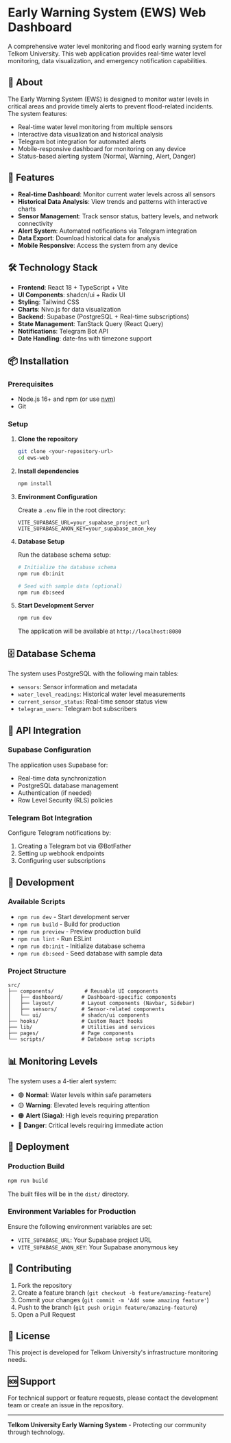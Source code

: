 # Early Warning System (EWS) Web Dashboard

A comprehensive water level monitoring and flood early warning system for Telkom University. This web application provides real-time water level monitoring, data visualization, and emergency notification capabilities.

## 🌊 About

The Early Warning System (EWS) is designed to monitor water levels in critical areas and provide timely alerts to prevent flood-related incidents. The system features:

- Real-time water level monitoring from multiple sensors
- Interactive data visualization and historical analysis
- Telegram bot integration for automated alerts
- Mobile-responsive dashboard for monitoring on any device
- Status-based alerting system (Normal, Warning, Alert, Danger)

## 🚀 Features

- **Real-time Dashboard**: Monitor current water levels across all sensors
- **Historical Data Analysis**: View trends and patterns with interactive charts
- **Sensor Management**: Track sensor status, battery levels, and network connectivity
- **Alert System**: Automated notifications via Telegram integration
- **Data Export**: Download historical data for analysis
- **Mobile Responsive**: Access the system from any device

## 🛠️ Technology Stack

- **Frontend**: React 18 + TypeScript + Vite
- **UI Components**: shadcn/ui + Radix UI
- **Styling**: Tailwind CSS
- **Charts**: Nivo.js for data visualization
- **Backend**: Supabase (PostgreSQL + Real-time subscriptions)
- **State Management**: TanStack Query (React Query)
- **Notifications**: Telegram Bot API
- **Date Handling**: date-fns with timezone support

## 📦 Installation

### Prerequisites

- Node.js 16+ and npm (or use [nvm](https://github.com/nvm-sh/nvm#installing-and-updating))
- Git

### Setup

1. **Clone the repository**
   ```bash
   git clone <your-repository-url>
   cd ews-web
   ```

2. **Install dependencies**
   ```bash
   npm install
   ```

3. **Environment Configuration**
   
   Create a `.env` file in the root directory:
   ```env
   VITE_SUPABASE_URL=your_supabase_project_url
   VITE_SUPABASE_ANON_KEY=your_supabase_anon_key
   ```

4. **Database Setup**
   
   Run the database schema setup:
   ```bash
   # Initialize the database schema
   npm run db:init
   
   # Seed with sample data (optional)
   npm run db:seed
   ```

5. **Start Development Server**
   ```bash
   npm run dev
   ```

   The application will be available at `http://localhost:8080`

## 🗄️ Database Schema

The system uses PostgreSQL with the following main tables:

- `sensors`: Sensor information and metadata
- `water_level_readings`: Historical water level measurements
- `current_sensor_status`: Real-time sensor status view
- `telegram_users`: Telegram bot subscribers

## 📱 API Integration

### Supabase Configuration

The application uses Supabase for:
- Real-time data synchronization
- PostgreSQL database management
- Authentication (if needed)
- Row Level Security (RLS) policies

### Telegram Bot Integration

Configure Telegram notifications by:
1. Creating a Telegram bot via @BotFather
2. Setting up webhook endpoints
3. Configuring user subscriptions

## 🚦 Development

### Available Scripts

- `npm run dev` - Start development server
- `npm run build` - Build for production
- `npm run preview` - Preview production build
- `npm run lint` - Run ESLint
- `npm run db:init` - Initialize database schema
- `npm run db:seed` - Seed database with sample data

### Project Structure

```
src/
├── components/          # Reusable UI components
│   ├── dashboard/      # Dashboard-specific components
│   ├── layout/         # Layout components (Navbar, Sidebar)
│   ├── sensors/        # Sensor-related components
│   └── ui/             # shadcn/ui components
├── hooks/              # Custom React hooks
├── lib/                # Utilities and services
├── pages/              # Page components
└── scripts/            # Database setup scripts
```

## 📊 Monitoring Levels

The system uses a 4-tier alert system:

- 🟢 **Normal**: Water levels within safe parameters
- 🟡 **Warning**: Elevated levels requiring attention
- 🟠 **Alert (Siaga)**: High levels requiring preparation
- 🔴 **Danger**: Critical levels requiring immediate action

## 🚀 Deployment

### Production Build

```bash
npm run build
```

The built files will be in the `dist/` directory.

### Environment Variables for Production

Ensure the following environment variables are set:

- `VITE_SUPABASE_URL`: Your Supabase project URL
- `VITE_SUPABASE_ANON_KEY`: Your Supabase anonymous key

## 🤝 Contributing

1. Fork the repository
2. Create a feature branch (`git checkout -b feature/amazing-feature`)
3. Commit your changes (`git commit -m 'Add some amazing feature'`)
4. Push to the branch (`git push origin feature/amazing-feature`)
5. Open a Pull Request

## 📝 License

This project is developed for Telkom University's infrastructure monitoring needs.

## 🆘 Support

For technical support or feature requests, please contact the development team or create an issue in the repository.

---

**Telkom University Early Warning System** - Protecting our community through technology.
